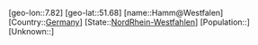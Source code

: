﻿---
location: [51.68,7.82]
type: City
tags:
- geo/City


SpocWebEntityId: 30748
isDeleted: false
confidential: public

---
[geo-lon::7.82]
[geo-lat::51.68]
[name::Hamm@Westfalen]
[Country::[Germany](geo/Continent/Europe/Germany.md)]
[State::[NordRhein-Westfahlen](NordRhein-Westfahlen)]
[Population::]
[Unknown::]

